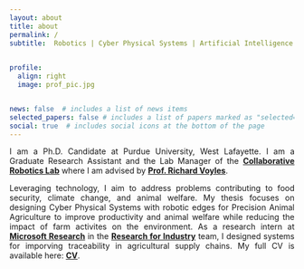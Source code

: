 ```yaml
---
layout: about
title: about
permalink: /
subtitle:  Robotics | Cyber Physical Systems | Artificial Intelligence
          

profile:
  align: right
  image: prof_pic.jpg


news: false  # includes a list of news items
selected_papers: false # includes a list of papers marked as "selected={true}"
social: true  # includes social icons at the bottom of the page
---
```

<p style="text-align:justify">
I am a Ph.D. Candidate at Purdue University, West Lafayette. I am a Graduate Research Assistant and the Lab Manager of the <a href="https://www.purdue.edu/crl/"> <b>Collaborative Robotics Lab</b></a> where I am advised by <a href="https://web.ics.purdue.edu/~rvoyles/"><b>Prof. Richard Voyles</b></a>.</p>

  
<p style="text-align:justify"> 
Leveraging technology, I aim to address problems contributing to food security, climate change, and animal welfare. My thesis focuses on designing Cyber Physical Systems with robotic edges for Precision Animal Agriculture to improve productivity and animal welfare while reducing the impact of farm activites on the environment. As a research intern at <a href="https://www.microsoft.com/en-us/research/"><b>Microsoft Research</b></a> in the <a href="https://www.microsoft.com/en-us/research/group/research-for-industry/"><b>Research for Industry</b></a> team, I designed systems for imporving traceability in agricultural supply chains. My full CV is available here: <a href="/assets/cv.pdf"><b>CV</b></a>. </p>


